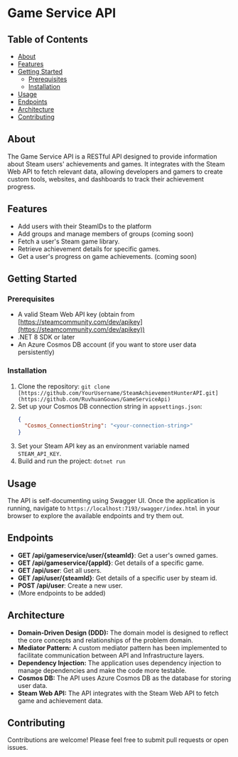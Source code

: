 # Game Service API

## Table of Contents

-   [About](#about)
-   [Features](#features)
-   [Getting Started](#getting-started)
    -   [Prerequisites](#prerequisites)
    -   [Installation](#installation)
-   [Usage](#usage)
-   [Endpoints](#endpoints)
-   [Architecture](#architecture)
-   [Contributing](#contributing)

## About

The Game Service API is a RESTful API designed to provide information about Steam users' achievements and games. It integrates with the Steam Web API to fetch relevant data, allowing developers and gamers to create custom tools, websites, and dashboards to track their achievement progress.

## Features

-   Add users with their SteamIDs to the platform
-   Add groups and manage members of groups (coming soon)
-   Fetch a user's Steam game library.
-   Retrieve achievement details for specific games.
-   Get a user's progress on game achievements. (coming soon)

## Getting Started

### Prerequisites

-   A valid Steam Web API key (obtain from [https://steamcommunity.com/dev/apikey](https://steamcommunity.com/dev/apikey))
-   .NET 8 SDK or later
-   An Azure Cosmos DB account (if you want to store user data persistently)

### Installation

1.  Clone the repository: `git clone [https://github.com/YourUsername/SteamAchievementHunterAPI.git](https://github.com/RuvhuanGouws/GameServiceApi)`
2.  Set up your Cosmos DB connection string in `appsettings.json`:
    ```json
    {
      "Cosmos_ConnectionString": "<your-connection-string>"
    }
    ```
3.  Set your Steam API key as an environment variable named `STEAM_API_KEY`.
4.  Build and run the project: `dotnet run`

## Usage

The API is self-documenting using Swagger UI. Once the application is running, navigate to `https://localhost:7193/swagger/index.html` in your browser to explore the available endpoints and try them out.

## Endpoints

-   **GET /api/gameservice/user/{steamId}**: Get a user's owned games.
-   **GET /api/gameservice/{appId}**: Get details of a specific game.
-   **GET /api/user**: Get all users.
-   **GET /api/user/{steamId}**: Get details of a specific user by steam id.
-   **POST /api/user**: Create a new user.
-   (More endpoints to be added)

## Architecture
-   **Domain-Driven Design (DDD):** The domain model is designed to reflect the core concepts and relationships of the problem domain.
-   **Mediator Pattern:** A custom mediator pattern has been implemented to facilitate communication between API and Infrastructure layers.
-   **Dependency Injection:** The application uses dependency injection to manage dependencies and make the code more testable.
-   **Cosmos DB:**  The API uses Azure Cosmos DB as the database for storing user data.
-   **Steam Web API:** The API integrates with the Steam Web API to fetch game and achievement data.

## Contributing

Contributions are welcome! Please feel free to submit pull requests or open issues.
